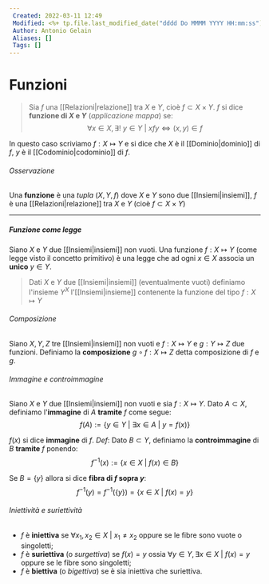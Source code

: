 ```yaml
---
 Created: 2022-03-11 12:49
 Modified: <%+ tp.file.last_modified_date("dddd Do MMMM YYYY HH:mm:ss") %>
 Author: Antonio Gelain
 Aliases: []
 Tags: []
---
```


# Funzioni
>Sia $f$ una [[Relazioni|relazione]] tra $X$ e $Y$, cioè $f \subset X \times Y$.
>$f$ si dice **funzione di $X$ e $Y$** (*applicazione mappa*) se:
> $$\forall x \in X, \exists ! \ y \in Y\ |\ xfy \iff (x, y) \in f$$

In questo caso scriviamo $f: X \mapsto Y$ e si dice che $X$ è il [[Dominio|dominio]] di $f$, $y$ è il [[Codominio|codominio]] di $f$.

###### Osservazione
Una **funzione** è una *tupla* $(X, Y, f)$ dove $X$ e $Y$ sono due [[Insiemi|insiemi]], $f$ è una [[Relazioni|relazione]] tra $X$ e $Y$ (cioè $f \subset X \times Y$)

---

##### Funzione come legge
Siano $X$ e $Y$ due [[Insiemi|insiemi]] non vuoti.
Una funzione $f: X \mapsto Y$ (come legge visto il concetto primitivo) è una legge che ad ogni $x \in X$ associa un **unico** $y \in Y$.

> Dati $X$ e $Y$ due [[Insiemi|insiemi]] (eventualmente vuoti) definiamo l'insieme $Y^X$ l'[[Insiemi|insieme]] contenente la funzione del tipo $f: X \mapsto Y$

###### Composizione
Siano $X, Y, Z$ tre [[Insiemi|insiemi]] non vuoti e $f: X \mapsto Y$ e $g: Y \mapsto Z$ due funzioni.
Definiamo la **composizione** $g \circ f: X \mapsto Z$ detta composizione di $f$ e $g$.

###### Immagine e controimmagine
Siano $X$ e $Y$ due [[Insiemi|insiemi]] non vuoti e sia $f: X \mapsto Y$.
Dato $A \subset X$, definiamo l'**immagine** di $A$ **tramite** $f$ come segue:
$$f(A) := \{ y \in Y\ |\ \exists x \in A\ |\ y = f(x) \}$$

$f(x)$ si dice **immagine** di $f$.
*Def*: Dato $B \subset Y$, definiamo la **controimmagine** di $B$ **tramite** $f$ ponendo:
$$f^{-1}(x) := \{ x \in X\ |\ f(x) \in B \}$$

Se $B = \{ y \}$ allora si dice **fibra di $f$  sopra $y$**:
$$f^{-1}(y) = f^{-1}(\{ y \}) = \{ x \in X\ |\ f(x) = y \}$$

###### Iniettività e suriettività
- $f$ è **iniettiva** se $\forall x_1, x_2 \in X\ |\ x_1 \neq x_2$ oppure se le fibre sono vuote o singoletti;
- $f$ è **suriettiva** (o *surgettiva*) se $f(x) = y$ ossia $\forall y \in Y, \exists x \in X\ |\ f(x) = y$ oppure se le fibre sono singoletti;
- $f$ è **biettiva** (o *bigettiva*) se è sia iniettiva che suriettiva.

